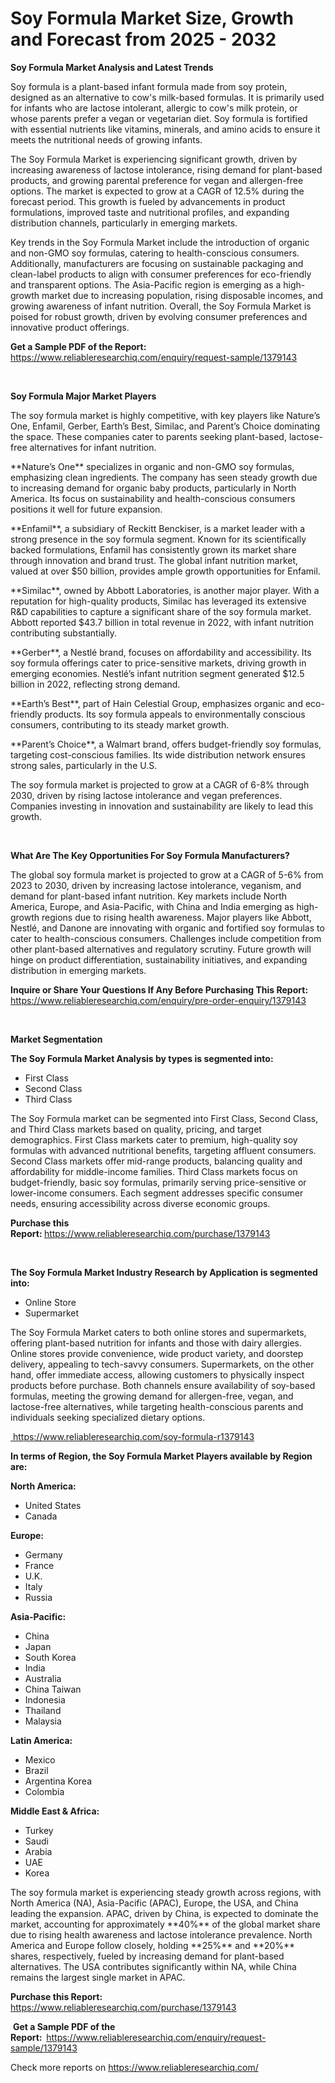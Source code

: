 <p><h1>Soy Formula Market Size, Growth and Forecast from 2025 - 2032</h1></p><p><strong>Soy Formula Market Analysis and Latest Trends</strong></p>
<p><p>Soy formula is a plant-based infant formula made from soy protein, designed as an alternative to cow's milk-based formulas. It is primarily used for infants who are lactose intolerant, allergic to cow's milk protein, or whose parents prefer a vegan or vegetarian diet. Soy formula is fortified with essential nutrients like vitamins, minerals, and amino acids to ensure it meets the nutritional needs of growing infants.</p><p>The Soy Formula Market is experiencing significant growth, driven by increasing awareness of lactose intolerance, rising demand for plant-based products, and growing parental preference for vegan and allergen-free options. The market is expected to grow at a CAGR of 12.5% during the forecast period. This growth is fueled by advancements in product formulations, improved taste and nutritional profiles, and expanding distribution channels, particularly in emerging markets.</p><p>Key trends in the Soy Formula Market include the introduction of organic and non-GMO soy formulas, catering to health-conscious consumers. Additionally, manufacturers are focusing on sustainable packaging and clean-label products to align with consumer preferences for eco-friendly and transparent options. The Asia-Pacific region is emerging as a high-growth market due to increasing population, rising disposable incomes, and growing awareness of infant nutrition. Overall, the Soy Formula Market is poised for robust growth, driven by evolving consumer preferences and innovative product offerings.</p></p>
<p><strong>Get a Sample PDF of the Report:&nbsp;</strong> <a href="https://www.reliableresearchiq.com/enquiry/request-sample/1379143?utm_campaign=2094&utm_medium=2&utm_source=Github&utm_content=ia&utm_term=25012025&utm_id=soy-formula">https://www.reliableresearchiq.com/enquiry/request-sample/1379143</a></p>
<p>&nbsp;</p>
<p><strong>Soy Formula Major Market Players</strong></p>
<p><p>The soy formula market is highly competitive, with key players like Nature’s One, Enfamil, Gerber, Earth’s Best, Similac, and Parent’s Choice dominating the space. These companies cater to parents seeking plant-based, lactose-free alternatives for infant nutrition.</p><p>**Nature’s One** specializes in organic and non-GMO soy formulas, emphasizing clean ingredients. The company has seen steady growth due to increasing demand for organic baby products, particularly in North America. Its focus on sustainability and health-conscious consumers positions it well for future expansion.</p><p>**Enfamil**, a subsidiary of Reckitt Benckiser, is a market leader with a strong presence in the soy formula segment. Known for its scientifically backed formulations, Enfamil has consistently grown its market share through innovation and brand trust. The global infant nutrition market, valued at over $50 billion, provides ample growth opportunities for Enfamil.</p><p>**Similac**, owned by Abbott Laboratories, is another major player. With a reputation for high-quality products, Similac has leveraged its extensive R&D capabilities to capture a significant share of the soy formula market. Abbott reported $43.7 billion in total revenue in 2022, with infant nutrition contributing substantially.</p><p>**Gerber**, a Nestlé brand, focuses on affordability and accessibility. Its soy formula offerings cater to price-sensitive markets, driving growth in emerging economies. Nestlé’s infant nutrition segment generated $12.5 billion in 2022, reflecting strong demand.</p><p>**Earth’s Best**, part of Hain Celestial Group, emphasizes organic and eco-friendly products. Its soy formula appeals to environmentally conscious consumers, contributing to its steady market growth.</p><p>**Parent’s Choice**, a Walmart brand, offers budget-friendly soy formulas, targeting cost-conscious families. Its wide distribution network ensures strong sales, particularly in the U.S.</p><p>The soy formula market is projected to grow at a CAGR of 6-8% through 2030, driven by rising lactose intolerance and vegan preferences. Companies investing in innovation and sustainability are likely to lead this growth.</p></p>
<p>&nbsp;</p>
<p><strong>What Are The Key Opportunities For Soy Formula Manufacturers?</strong></p>
<p><p>The global soy formula market is projected to grow at a CAGR of 5-6% from 2023 to 2030, driven by increasing lactose intolerance, veganism, and demand for plant-based infant nutrition. Key markets include North America, Europe, and Asia-Pacific, with China and India emerging as high-growth regions due to rising health awareness. Major players like Abbott, Nestlé, and Danone are innovating with organic and fortified soy formulas to cater to health-conscious consumers. Challenges include competition from other plant-based alternatives and regulatory scrutiny. Future growth will hinge on product differentiation, sustainability initiatives, and expanding distribution in emerging markets.</p></p>
<p><strong>Inquire or Share Your Questions If Any Before Purchasing This Report:</strong> <a href="https://www.reliableresearchiq.com/enquiry/pre-order-enquiry/1379143?utm_campaign=2094&utm_medium=2&utm_source=Github&utm_content=ia&utm_term=25012025&utm_id=soy-formula">https://www.reliableresearchiq.com/enquiry/pre-order-enquiry/1379143</a></p>
<p>&nbsp;</p>
<p><strong>Market Segmentation</strong></p>
<p><strong>The Soy Formula Market Analysis by types is segmented into:</strong></p>
<p><ul><li>First Class</li><li>Second Class</li><li>Third Class</li></ul></p>
<p><p>The Soy Formula market can be segmented into First Class, Second Class, and Third Class markets based on quality, pricing, and target demographics. First Class markets cater to premium, high-quality soy formulas with advanced nutritional benefits, targeting affluent consumers. Second Class markets offer mid-range products, balancing quality and affordability for middle-income families. Third Class markets focus on budget-friendly, basic soy formulas, primarily serving price-sensitive or lower-income consumers. Each segment addresses specific consumer needs, ensuring accessibility across diverse economic groups.</p></p>
<p><strong>Purchase this Report:&nbsp;</strong><a href="https://www.reliableresearchiq.com/purchase/1379143?utm_campaign=2094&utm_medium=2&utm_source=Github&utm_content=ia&utm_term=25012025&utm_id=soy-formula">https://www.reliableresearchiq.com/purchase/1379143</a></p>
<p>&nbsp;</p>
<p><strong>The Soy Formula Market Industry Research by Application is segmented into:</strong></p>
<p><ul><li>Online Store</li><li>Supermarket</li></ul></p>
<p><p>The Soy Formula Market caters to both online stores and supermarkets, offering plant-based nutrition for infants and those with dairy allergies. Online stores provide convenience, wide product variety, and doorstep delivery, appealing to tech-savvy consumers. Supermarkets, on the other hand, offer immediate access, allowing customers to physically inspect products before purchase. Both channels ensure availability of soy-based formulas, meeting the growing demand for allergen-free, vegan, and lactose-free alternatives, while targeting health-conscious parents and individuals seeking specialized dietary options.</p></p>
<p><a href="https://www.reliableresearchiq.com/soy-formula-r1379143?utm_campaign=2094&utm_medium=2&utm_source=Github&utm_content=ia&utm_term=25012025&utm_id=soy-formula">&nbsp;https://www.reliableresearchiq.com/soy-formula-r1379143</a></p>
<p><strong>In terms of Region, the Soy Formula Market Players available by Region are:</strong></p>
<p>
    <p> <strong> North America: </strong>
        <ul>
            <li>United States</li>
            <li>Canada</li>
        </ul>
        </p> 
    <p> <strong> Europe: </strong>
        <ul>
            <li>Germany</li>
            <li>France</li>
            <li>U.K.</li>
            <li>Italy</li>
            <li>Russia</li>
        </ul>
        </p> 
    <p> <strong> Asia-Pacific: </strong>
        <ul>
            <li>China</li>
            <li>Japan</li>
            <li>South Korea</li>
            <li>India</li>
            <li>Australia</li>
            <li>China Taiwan</li>
            <li>Indonesia</li>
            <li>Thailand</li>
            <li>Malaysia</li>
        </ul>
        </p> 
    <p> <strong> Latin America: </strong>
        <ul>
            <li>Mexico</li>
            <li>Brazil</li>
            <li>Argentina Korea</li>
            <li>Colombia</li>
        </ul>
        </p> 
    <p> <strong> Middle East & Africa: </strong>
        <ul>
            <li>Turkey</li>
            <li>Saudi</li>
            <li>Arabia</li>
            <li>UAE</li>
            <li>Korea</li>
        </ul>
    </p>
    </p>
<p><p>The soy formula market is experiencing steady growth across regions, with North America (NA), Asia-Pacific (APAC), Europe, the USA, and China leading the expansion. APAC, driven by China, is expected to dominate the market, accounting for approximately **40%** of the global market share due to rising health awareness and lactose intolerance prevalence. North America and Europe follow closely, holding **25%** and **20%** shares, respectively, fueled by increasing demand for plant-based alternatives. The USA contributes significantly within NA, while China remains the largest single market in APAC.</p></p>
<p><strong>Purchase this Report: </strong><a href="https://www.reliableresearchiq.com/purchase/1379143?utm_campaign=2094&utm_medium=2&utm_source=Github&utm_content=ia&utm_term=25012025&utm_id=soy-formula">https://www.reliableresearchiq.com/purchase/1379143</a></p>
<p>&nbsp;<strong>Get a Sample PDF of the Report:&nbsp;&nbsp;</strong><a href="https://www.reliableresearchiq.com/enquiry/request-sample/1379143?utm_campaign=2094&utm_medium=2&utm_source=Github&utm_content=ia&utm_term=25012025&utm_id=soy-formula">https://www.reliableresearchiq.com/enquiry/request-sample/1379143</a></p>
<p><strong></strong></p>
<p>Check more reports on <a href="https://www.reliableresearchiq.com/?utm_campaign=2094&utm_medium=2&utm_source=Github&utm_content=ia&utm_term=25012025&utm_id=soy-formula">https://www.reliableresearchiq.com/</a></p>